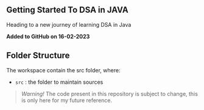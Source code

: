 ## Getting Started To DSA in JAVA

Heading to a new journey of learning DSA in Java

**Added to GitHub on 16-02-2023**

## Folder Structure

The workspace contain the src folder, where:

- `src` : the folder to maintain sources

> *Warning!* The code present in this repository is subject to change, this is only here for my future reference.